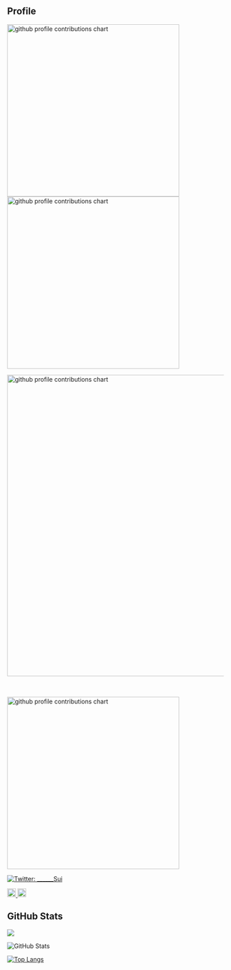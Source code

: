 ## Profile

<p align="left">
  <picture>
        <source media="(prefers-color-scheme: dark)"  srcset="output/metrics.base.svg" width="400" />
	<source media="(prefers-color-scheme: light)" srcset="output/metrics.base.svg" width="400" />
	<img alt="github profile contributions chart"    src="https://raw.githubusercontent.com/oooo-o0/oooo-o0/output-3d-contrib/day.svg" />
  </picture>
  <picture>
   	<source media="(prefers-color-scheme: dark)"  srcset="output/details.svg" width="400" />
	<source media="(prefers-color-scheme: light)" srcset="output/details.svg" width="400" />
	<img alt="github profile contributions chart"    src="https://raw.githubusercontent.com/oooo-o0/oooo-o0/output-3d-contrib/day.svg" />
  </picture>
</p>

<p align="left" >
	<picture>
	  <source media="(prefers-color-scheme: dark)"  srcset="profile-3d-contrib/profile-night-rainbow.svg" width="700" />
	  <source media="(prefers-color-scheme: light)" srcset="profile-3d-contrib/profile-season-animate.svg" width="700" />
	  <img alt="github profile contributions chart"    src="https://raw.githubusercontent.com/oooo-o0/oooo-o0/output-3d-contrib/day.svg" />
	</picture>
</p>　

<p align="left">
<picture>
  <source media="(prefers-color-scheme: light)"  srcset="output/metrics.plugin.achievements.compact.svg" width="400" />
  <source media="(prefers-color-scheme: dark)"  srcset="output/metrics.plugin.achievements.compact.svg" width="400" />
 <img alt="github profile contributions chart"    src="https://raw.githubusercontent.com/oooo-o0/oooo-o0/output-3d-contrib/day.svg" />
</picture>


[![Twitter: ________Sui__](https://img.shields.io/twitter/follow/________Sui__?style=social)](https://x.com/________Sui__)
<p align="left">
  <a href="https://github.com/oooo-o0">
    <img height="20" src="https://oooo-o0.com/ghpvc/?username=oooo-o0" />
  </a>
  <a href="https://github.com/oooo-o0">
    <img height="20" src="https://img.shields.io/github/followers/oooo-o0?label=follow&logo=github&style=flat" />
  </a>
</p>

## GitHub Stats


![](https://github-profile-summary-cards.vercel.app/api/cards/profile-details?username=oooo-o0&theme=vue)

![GitHub Stats](https://github-readme-stats.vercel.app/api?username=oooo-o0&show_icons=true)

[![Top Langs](https://github-readme-stats.vercel.app/api/top-langs/?username=oooo-o0&layout=compact&langs_count=6)](https://github.com/anuraghazra/github-readme-stats)


<!--
**oooo-o0/oooo-o0** is a ✨ _special_ ✨ repository because its `README.md` (this file) appears on your GitHub profile.

Here are some ideas to get you started:

- 🔭 I’m currently working on ...
- 🌱 I’m currently learning ...
- 👯 I’m looking to collaborate on ...
- 🤔 I’m looking for help with ...
- 💬 Ask me about ...
- 📫 How to reach me: ...
- 😄 Pronouns: ...
- ⚡ Fun fact: ...
-->

